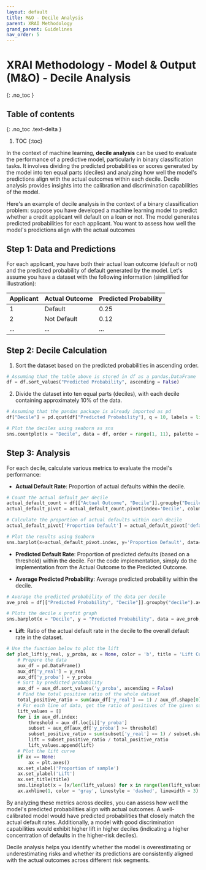 ```yaml
---
layout: default
title: M&O - Decile Analysis
parent: XRAI Methodology
grand_parent: Guidelines
nav_order: 5
---
```


# XRAI Methodology - Model & Output (M&O) - Decile Analysis
{: .no_toc }

## Table of contents
{: .no_toc .text-delta }

1. TOC
{:toc}

In the context of machine learning, **decile analysis** can be used to evaluate the performance of a predictive model, particularly in binary classification tasks. It involves dividing the predicted probabilities or scores generated by the model into ten equal parts (deciles) and analyzing how well the model's predictions align with the actual outcomes within each decile. Decile analysis provides insights into the calibration and discrimination capabilities of the model. 

Here's an example of decile analysis in the context of a binary classification problem: suppose you have developed a machine learning model to predict whether a credit applicant will default on a loan or not. The model generates predicted probabilities for each applicant. You want to assess how well the model's predictions align with the actual outcomes 

## Step 1: Data and Predictions 
For each applicant, you have both their actual loan outcome (default or not) and the predicted probability of default generated by the model. Let's assume you have a dataset with the following information (simplified for illustration): 

| Applicant | Actual Outcome | Predicted Probability | 
|-----------|----------------|-----------------------| 
| 1         | Default        | 0.25                  | 
| 2         | Not Default    | 0.12                  | 
| ...       | ...            | ...                   | 

## Step 2: Decile Calculation  
1. Sort the dataset based on the predicted probabilities in ascending order.
   
```python
# Assuming that the table above is stored in df as a pandas.DataFrame
df = df.sort_values("Predicted Probability", ascending = False)
```

2. Divide the dataset into ten equal parts (deciles), with each decile containing approximately 10% of the data.

```python
# Assuming that the pandas package is already imported as pd 
df["Decile"] = pd.qcut(df["Predicted Probability"], q = 10, labels = list(range(10, 0, -1)))

# Plot the deciles using seaborn as sns
sns.countplot(x = "Decile", data = df, order = range(1, 11), palette = 'Blues_r')
```  

## Step 3: Analysis 
For each decile, calculate various metrics to evaluate the model's performance: 
- **Actual Default Rate**: Proportion of actual defaults within the decile.

```python
# Count the actual default per decile
actual_default_count = df[["Actual Outcome", "Decile"]].groupby("Decile").count("Actual Outcome").reset_index()
actual_default_pivot = actual_default_count.pivot(index='Decile', columns='Actual Outcome', values='Count')

# Calculate the proportion of actual defaults within each decile
actual_default_pivot['Proportion Default'] = actual_default_pivot['default'] / (actual_default_pivot['default'] + actual_default_pivot['not default'])

# Plot the results using Seaborn
sns.barplot(x=actual_default_pivot.index, y='Proportion Default', data=actual_default_pivot, order = range(1, 11), palette = 'Blues_r')
```

- **Predicted Default Rate**: Proportion of predicted defaults (based on a threshold) within the decile. For the code implementation, simply do the implementation from the Actual Outcome to the Predicted Outcome.

- **Average Predicted Probability**: Average predicted probability within the decile.

```python
# Average the predicted probability of the data per decile
ave_prob = df[["Predicted Probability", "Decile"]].groupby("decile").average("Predicted Probabiltity").reset_indeX()

# Plots the decile x profit graph
sns.barplot(x = "Decile", y = "Predicted Probability", data = ave_prob, order = range(1, 11), palette = 'Blues_r')
```

- **Lift**: Ratio of the actual default rate in the decile to the overall default rate in the dataset.

```python
# Use the function below to plot the lift
def plot_lift(y_real, y_proba, ax = None, color = 'b', title = 'Lift Curve'):
    # Prepare the data
    aux_df = pd.DataFrame()
    aux_df['y_real'] = y_real
    aux_df['y_proba'] = y_proba
    # Sort by predicted probability
    aux_df = aux_df.sort_values('y_proba', ascending = False)
    # Find the total positive ratio of the whole dataset
    total_positive_ratio = sum(aux_df['y_real'] == 1) / aux_df.shape[0]
    # For each line of data, get the ratio of positives of the given subset and calculate the lift
    lift_values = []
    for i in aux_df.index:
        threshold = aux_df.loc[i]['y_proba']
        subset = aux_df[aux_df['y_proba'] >= threshold]
        subset_positive_ratio = sum(subset['y_real'] == 1) / subset.shape[0]
        lift = subset_positive_ratio / total_positive_ratio
        lift_values.append(lift)
    # Plot the lift curve
    if ax == None:
        ax = plt.axes()
    ax.set_xlabel('Proportion of sample')
    ax.set_ylabel('Lift')
    ax.set_title(title)
    sns.lineplot(x = [x/len(lift_values) for x in range(len(lift_values))], y = lift_values, ax = ax, color = color)
    ax.axhline(1, color = 'gray', linestyle = 'dashed', linewidth = 3)
``` 

By analyzing these metrics across deciles, you can assess how well the model's predicted probabilities align with actual outcomes. A well-calibrated model would have predicted probabilities that closely match the actual default rates. Additionally, a model with good discrimination capabilities would exhibit higher lift in higher deciles (indicating a higher concentration of defaults in the higher-risk deciles). 

Decile analysis helps you identify whether the model is overestimating or underestimating risks and whether its predictions are consistently aligned with the actual outcomes across different risk segments. 